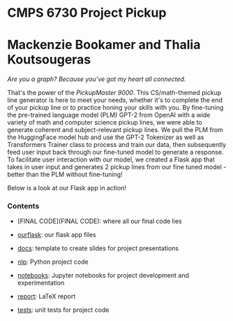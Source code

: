 # CMPS 6730 Project Pickup
# Mackenzie Bookamer and Thalia Koutsougeras

*Are you a graph? 
Because you’ve got my heart all connected.*

That's the power of the *PickupMaster 9000*. This CS/math-themed pickup line generator is here to meet your needs, whether it's to complete the end of your pickup line or to practice honing your skills with you. By fine-tuning the pre-trained language model (PLM) GPT-2 from OpenAI with a wide variety of math and computer science pickup lines, we were able to generate coherent and subject-relevant pickup lines. We pull the PLM from the HuggingFace model hub and use the GPT-2 Tokenizer as well as Transformers Trainer class to process and train our data, then subsequently feed user input back through our fine-tuned model to generate a response. To facilitate user interaction with our model, we created a Flask app that takes in user input and generates 2 pickup lines from our fine tuned model - better than the PLM without fine-tuning! 

Below is a look at our Flask app in action!


### Contents
- [FINAL CODE](FINAL CODE): where all our final code lies
- [ourflask](ourflask): our flask app files

- [docs](docs): template to create slides for project presentations
- [nlp](nlp): Python project code
- [notebooks](notebooks): Jupyter notebooks for project development and experimentation
- [report](report): LaTeX report
- [tests](tests): unit tests for project code
